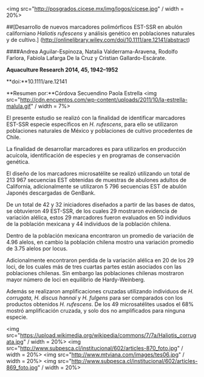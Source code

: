 <img src="http://posgrados.cicese.mx/img/logos/cicese.jpg" / width = 20%>

##[Desarrollo de nuevos marcadores polimórficos EST-SSR en abulón californiano *Haliotis rufescens* y análisis genético en poblaciones naturales y de cultivo.] (http://onlinelibrary.wiley.com/doi/10.1111/are.12141/abstract)

####Andrea Aguilar-Espinoza, Natalia Valderrama-Aravena, Rodolfo Farlora, Fabiola Lafarga De la Cruz y Cristian Gallardo-Escárate.

**Aquaculture Research 2014, 45, 1942–1952** 

**doi:**10.1111/are.12141

**Resumen por:**Córdova Secuendino Paola Estrella 
<img src="http://cdn.encuentos.com/wp-content/uploads/2011/10/la-estrella-malula.gif" / width = 7%>

El presente estudio se realizó con la finalidad de identificar marcadores  EST-SSR especie específicos en *H. rufescens*, para ello se utilizaron poblaciones naturales de México y poblaciones de cultivo procedentes de Chile.

La finalidad de desarrollar marcadores es para utilizarlos en producción acuícola, identificación de especies y en programas de conservación genética. 

El diseño de los marcadores microsatélite se realizó utilizando un total de 213 967 secuencias EST obtenidas de muestras de abulones adultos de California, adicionalmente se utilizaron 5 796 secuencias EST de abulón Japonés descargadas de GenBank. 

De un total de 42 y 32 iniciadores diseñados a partir de las bases de datos, se obtuvieron 49 EST-SSR, de los cuales 29 mostraron evidencia de variación alélica, estos 29 marcadores fueron evaluados en 50 individuos de la población mexicana y 44 individuos de la población chilena.

Dentro de la población mexicana encontraron un promedio de variación de 4.96 alelos, en cambio la población chilena mostro una variación promedio de 3.75 alelos por locus. 

Adicionalmente encontraron perdida de la variación alélica en 20 de los 29 loci, de los cuales más de tres cuartas partes están asociados con las poblaciones chilenas. Sin embargo las poblaciones chilenas mostraron mayor número de loci en equilibrio de Hardy-Weinberg.  

Además se realizaron amplificaciones cruzadas utilizando individuos de *H. corrugata, H. discus hannai* y *H. fulgens* para ser comparados con los productos obtenidos *H. rufescens*. De los 49 microsatélites usados el 68% mostró amplificación cruzada, y solo dos no amplificados para ninguna especie. 

<img src="https://upload.wikimedia.org/wikipedia/commons/7/7a/Haliotis_corrugata.jpg" / width = 20%>
<img src="http://www.subpesca.cl/institucional/602/articles-870_foto.jpg" / width = 20%>
<img src="http://www.mtviana.com/images/tes06.jpg" / width = 20%>
<img src="http://www.subpesca.cl/institucional/602/articles-869_foto.jpg" / width = 20%>
